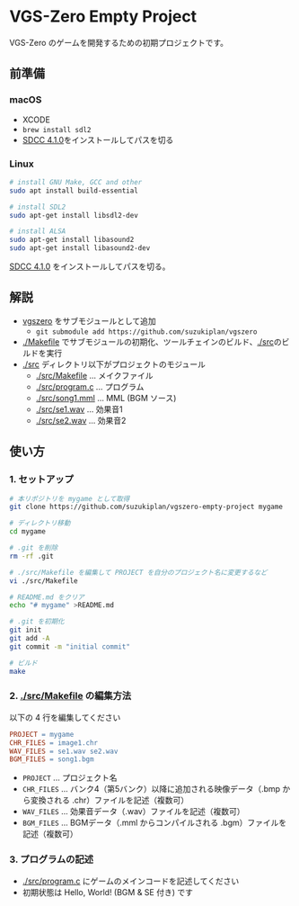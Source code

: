 # VGS-Zero Empty Project

VGS-Zero のゲームを開発するための初期プロジェクトです。

## 前準備

### macOS

- XCODE
- `brew install sdl2`
- [SDCC 4.1.0](https://sourceforge.net/projects/sdcc/files/sdcc-macos-amd64/4.1.0/)をインストールしてパスを切る

### Linux

```bash
# install GNU Make, GCC and other
sudo apt install build-essential

# install SDL2
sudo apt-get install libsdl2-dev

# install ALSA
sudo apt-get install libasound2
sudo apt-get install libasound2-dev
```

[SDCC 4.1.0](https://sourceforge.net/projects/sdcc/files/sdcc-linux-amd64/4.1.0/) をインストールしてパスを切る。

## 解説

- [vgszero](https://github.com/suzukiplan/vgszero) をサブモジュールとして追加
  - `git submodule add https://github.com/suzukiplan/vgszero`
- [./Makefile](./Makefile) でサブモジュールの初期化、ツールチェインのビルド、[./src](./src/)のビルドを実行
- [./src](./src/) ディレクトリ以下がプロジェクトのモジュール
  - [./src/Makefile](./src/Makefile) ... メイクファイル
  - [./src/program.c](./src/program.c) ... プログラム
  - [./src/song1.mml](./src/song1.mml) ... MML (BGM ソース)
  - [./src/se1.wav](./src/se1.wav) ... 効果音1
  - [./src/se2.wav](./src/se2.wav) ... 効果音2

## 使い方

### 1. セットアップ

```bash
# 本リポジトリを mygame として取得
git clone https://github.com/suzukiplan/vgszero-empty-project mygame

# ディレクトリ移動
cd mygame

# .git を削除
rm -rf .git

# ./src/Makefile を編集して PROJECT を自分のプロジェクト名に変更するなど
vi ./src/Makefile

# README.md をクリア
echo "# mygame" >README.md

# .git を初期化
git init
git add -A
git commit -m "initial commit"

# ビルド
make
```

### 2. [./src/Makefile](./src/Makefile) の編集方法

以下の 4 行を編集してください

```Makefile
PROJECT = mygame
CHR_FILES = image1.chr
WAV_FILES = se1.wav se2.wav
BGM_FILES = song1.bgm
```

- `PROJECT` ... プロジェクト名
- `CHR_FILES` ... バンク4（第5バンク）以降に追加される映像データ（.bmp から変換される .chr）ファイルを記述（複数可）
- `WAV_FILES` ... 効果音データ（.wav）ファイルを記述（複数可）
- `BGM_FILES` ... BGMデータ（.mml からコンパイルされる .bgm）ファイルを記述（複数可）

### 3. プログラムの記述

- [./src/program.c](./src/program.c) にゲームのメインコードを記述してください
- 初期状態は Hello, World! (BGM & SE 付き) です
